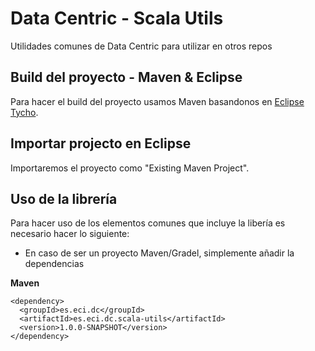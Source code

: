 Data Centric - Scala Utils
==============================

Utilidades comunes de Data Centric para utilizar en otros repos

Build del proyecto - Maven & Eclipse
------------------
Para hacer el build del proyecto usamos Maven  basandonos en [Eclipse Tycho](https://eclipse.org/tycho/).  

Importar projecto en Eclipse
------------------
Importaremos el proyecto como "Existing Maven Project".

Uso de la librería
----------------
Para hacer uso de los elementos comunes que incluye la libería es necesario hacer lo siguiente:
- En caso de ser un proyecto Maven/Gradel, simplemente añadir la dependencias

**Maven**
~~~~
<dependency>
  <groupId>es.eci.dc</groupId>
  <artifactId>es.eci.dc.scala-utils</artifactId>
  <version>1.0.0-SNAPSHOT</version>
</dependency>
~~~~
